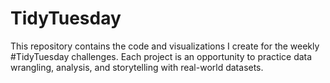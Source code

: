 # TidyTuesday

This repository contains the code and visualizations I create for the weekly #TidyTuesday challenges. Each project is an opportunity to practice data wrangling, analysis, and storytelling with real-world datasets.

